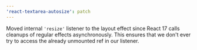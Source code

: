 ```yaml
---
'react-textarea-autosize': patch
---
```


Moved internal `'resize'` listener to the layout effect since React 17 calls cleanups of regular effects asynchronously. This ensures that we don't ever try to access the already unmounted ref in our listener.
